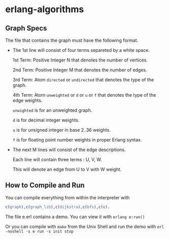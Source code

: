 erlang-algorithms
=================


Graph Specs
-----------
The file that contains the graph must have the following format.

*  The 1st line will consist of four terms separeted by a white space.

   1st Term: Positive Integer N that denotes the number of vertices.
   
   2nd Term: Positive Integer M that denotes the number of edges.
   
   3rd Term: Atom `directed` or  `undirected` that denotes the type of the graph.
   
   4th Term: Atom `unweighted` or `d` or `u` or `f` that denotes the type of the edge weights.
   
   `unwighted` is for an  unweighted graph.
   
   `d` is for decimal integer weights.
   
   `u` is for unsigned integer in base 2..36 weights.
   
   `f` is for floating point number weights in proper Erlang syntax.
   
*  The next M lines will consist of the edge descriptions.

   Each line will contain three terms : U, V, W.
   
   This will denote an edge from U to V with W weight.
   
How to Compile and Run
----------------------
You can compile everything from within the interpreter with
```erlang
c(graph),c(graph_lib),c(dijkstra),c(bfs),c(e).
```

The file e.erl contains a demo. You can view it with ```erlang e:run()```

Or you can compile with `make` from the Unix Shell and run the demo with `erl -noshell -s e run -s init stop`
